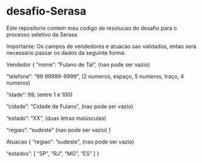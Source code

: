 # desafio-Serasa

Este repositorio contem meu codigo de resolucao do desafio para o processo seletivo da Serasa

Importante: Os campos de vendedores e atuacao sao validados, entao será necessário passar os dados da seguinte forma:

Vendedor
{
“nome”: “Fulano de Tal”, (nao pode ser vazio)

“telefone”: “99 99999-9999”, (2 numeros, espaço, 5 numeros, traço, 4 numeros)

“idade”: 99, (entre 1 e 100)

“cidade”: “Cidade de Fulano”, (nao pode ser vazio)

“estado”: “XX”,   (duas letras maiúsculas)

“regiao”: “sudeste” (nao pode ser vazio)
}


Atuacao
{
“regiao”: “sudeste”, (nao pode ser vazio)

“estados”: [
“SP”,
“RJ”,
“MG”,
“ES”
]
}
